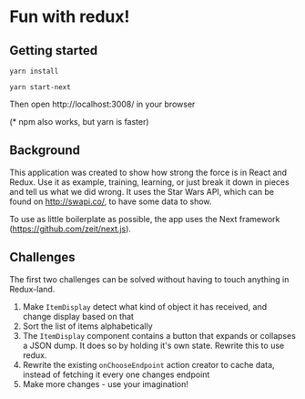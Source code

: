 # Fun with redux!
## Getting started
`yarn install`

`yarn start-next`

Then open http://localhost:3008/ in your browser

(* npm also works, but yarn is faster)

## Background
This application was created to show how strong the force is in React and Redux. Use it as example, training, 
learning, or just break it down in pieces and tell us what we did wrong. It uses the Star Wars API, which can be found on http://swapi.co/, to have some data to show.

To use as little boilerplate as possible, the app uses the Next framework (https://github.com/zeit/next.js).

## Challenges
The first two challenges can be solved without having to touch anything in Redux-land. 

1. Make `ItemDisplay` detect what kind of object it has received, and change display based on that
2. Sort the list of items alphabetically
3. The `ItemDisplay` component contains a button that expands or collapses a JSON dump. It does so by holding it's own state.
Rewrite this to use redux. 
4. Rewrite the existing `onChooseEndpoint` action creator to cache data, instead of fetching it every one changes endpoint
5. Make more changes - use your imagination!
